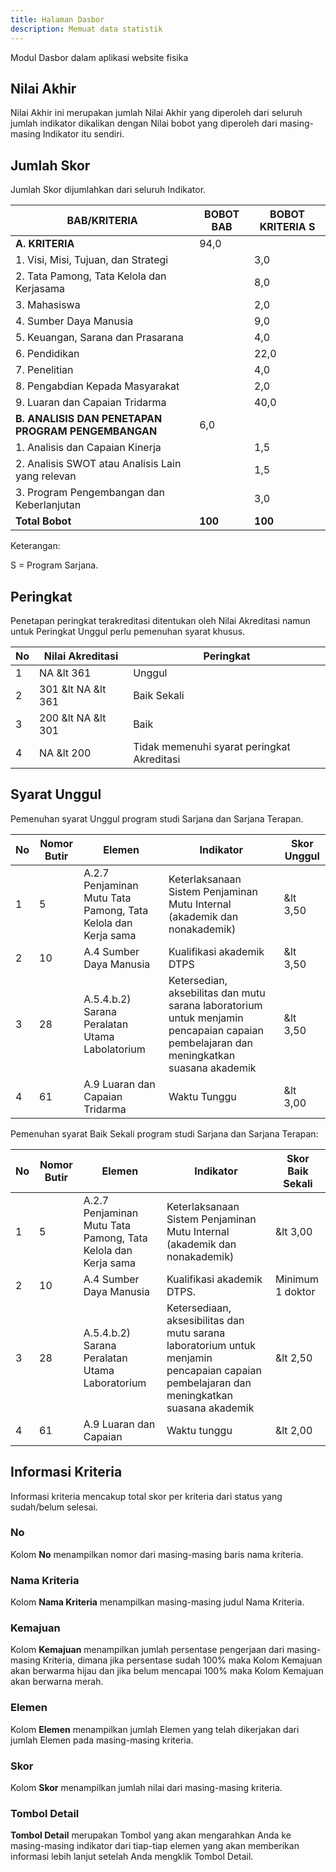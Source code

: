 ```yaml
---
title: Halaman Dasbor
description: Memuat data statistik 
---
```


Modul Dasbor dalam aplikasi website fisika

## Nilai Akhir
Nilai Akhir ini merupakan jumlah Nilai Akhir yang diperoleh dari seluruh jumlah indikator dikalikan dengan Nilai bobot yang diperoleh dari masing-masing Indikator itu sendiri.

## Jumlah Skor
Jumlah Skor dijumlahkan dari seluruh Indikator.

| BAB/KRITERIA                                       | BOBOT BAB | BOBOT KRITERIA S |
| -------------------------------------------------- | --------- | ---------------- |
| **A. KRITERIA**                                    | 94,0      |
| 1. Visi, Misi, Tujuan, dan Strategi                |           | 3,0              |
| 2. Tata Pamong, Tata Kelola dan Kerjasama          |           | 8,0              |
| 3. Mahasiswa                                       |           | 2,0              |
| 4. Sumber Daya Manusia                             |           | 9,0              |
| 5. Keuangan, Sarana dan Prasarana                  |           | 4,0              |
| 6. Pendidikan                                      |           | 22,0             |
| 7. Penelitian                                      |           | 4,0              |
| 8. Pengabdian Kepada Masyarakat                    |           | 2,0              |
| 9. Luaran dan Capaian Tridarma                     |           | 40,0             |
| **B. ANALISIS DAN PENETAPAN PROGRAM PENGEMBANGAN** | 6,0       |
| 1. Analisis dan Capaian Kinerja                    |           | 1,5              |
| 2. Analisis SWOT atau Analisis Lain yang relevan   |           | 1,5              |
| 3. Program Pengembangan dan Keberlanjutan          |           | 3,0              |
| **Total Bobot**                                    | **100**   | **100**          |

Keterangan:

S = Program Sarjana.

## Peringkat

Penetapan peringkat terakreditasi ditentukan oleh Nilai Akreditasi namun untuk Peringkat Unggul perlu pemenuhan syarat khusus.

| No  | Nilai Akreditasi           | Peringkat                                  |
| --- | -------------------------- | ------------------------------------------ |
| 1   | NA &amp;lt 361             | Unggul                                     |
| 2   | 301 &amp;lt NA &amp;lt 361 | Baik Sekali                                |
| 3   | 200 &amp;lt NA &amp;lt 301 | Baik                                       |
| 4   | NA &amp;lt 200             | Tidak memenuhi syarat peringkat Akreditasi |

## Syarat Unggul

Pemenuhan syarat Unggul program studi Sarjana dan Sarjana Terapan.

| No  | Nomor Butir | Elemen                                                        | Indikator                                                                                                                              | Skor Unggul  |
| --- | ----------- | ------------------------------------------------------------- | -------------------------------------------------------------------------------------------------------------------------------------- | ------------ |
| 1   | 5           | A.2.7 Penjaminan Mutu Tata Pamong, Tata Kelola dan Kerja sama | Keterlaksanaan Sistem Penjaminan Mutu Internal (akademik dan nonakademik)                                                              | &amp;lt 3,50 |
| 2   | 10          | A.4 Sumber Daya Manusia                                       | Kualifikasi akademik DTPS                                                                                                              | &amp;lt 3,50 |
| 3   | 28          | A.5.4.b.2) Sarana Peralatan Utama Labolatorium                | Ketersedian, aksebilitas dan mutu sarana laboratorium untuk menjamin pencapaian capaian pembelajaran dan meningkatkan suasana akademik | &amp;lt 3,50 |
| 4   | 61          | A.9 Luaran dan Capaian Tridarma                               | Waktu Tunggu                                                                                                                           | &amp;lt 3,00 |

Pemenuhan syarat Baik Sekali program studi Sarjana dan Sarjana Terapan:

| No  | Nomor Butir | Elemen                                                        | Indikator                                                                                                                                 | Skor Baik Sekali |
| --- | ----------- | ------------------------------------------------------------- | ----------------------------------------------------------------------------------------------------------------------------------------- | ---------------- |
| 1   | 5           | A.2.7 Penjaminan Mutu Tata Pamong, Tata Kelola dan Kerja sama | Keterlaksanaan Sistem Penjaminan Mutu Internal (akademik dan nonakademik)                                                                 | &amp;lt 3,00     |
| 2   | 10          | A.4 Sumber Daya Manusia                                       | Kualifikasi akademik DTPS.                                                                                                                | Minimum 1 doktor |
| 3   | 28          | A.5.4.b.2) Sarana Peralatan Utama Laboratorium                | Ketersediaan, aksesibilitas dan mutu sarana laboratorium untuk menjamin pencapaian capaian pembelajaran dan meningkatkan suasana akademik | &amp;lt 2,50     |
| 4   | 61          | A.9 Luaran dan Capaian                                        | Waktu tunggu                                                                                                                              | &amp;lt 2,00     |

## Informasi Kriteria

Informasi kriteria mencakup total skor per kriteria dari status yang sudah/belum selesai.

### No

Kolom **No** menampilkan nomor dari masing-masing baris nama kriteria.

### Nama Kriteria

Kolom **Nama Kriteria** menampilkan masing-masing judul Nama Kriteria.

### Kemajuan

Kolom **Kemajuan** menampilkan jumlah persentase pengerjaan dari masing-masing Kriteria, dimana jika persentase sudah 100% maka Kolom Kemajuan akan berwarma hijau dan jika belum mencapai 100% maka Kolom Kemajuan akan berwarna merah.

### Elemen

Kolom **Elemen** menampilkan jumlah Elemen yang telah dikerjakan dari jumlah Elemen pada masing-masing kriteria.

### Skor

Kolom **Skor** menampilkan jumlah nilai dari masing-masing kriteria.

### Tombol Detail

**Tombol Detail** merupakan Tombol yang akan mengarahkan Anda ke masing-masing indikator dari tiap-tiap elemen yang akan memberikan informasi lebih lanjut setelah Anda mengklik Tombol Detail.
